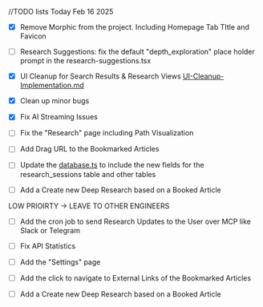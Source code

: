 //TODO lists Today Feb 16 2025

- [x] Remove Morphic from the project. Including Homepage Tab TItle and Favicon
- [ ] Research Suggestions: fix the default "depth_exploration" place holder prompt in the research-suggestions.tsx
- [X] UI Cleanup for Search Results & Research Views [UI-Cleanup-Implementation.md](./UI-Cleanup-Implementation.md)
- [X] Clean up minor bugs
- [X] Fix AI Streaming Issues
- [ ] Fix the "Research" page including Path Visualization
- [ ] Add Drag URL to the Bookmarked Articles
- [ ] Update the [database.ts](./database.ts) to include the new fields for the research_sessions table and other tables
- [ ] Add a Create new Deep Research based on a Booked Article


LOW PRIOIRTY -> LEAVE TO OTHER ENGINEERS
- [ ] Add the cron job to send Research Updates to the User over MCP like Slack or Telegram
- [ ] Fix API Statistics
- [ ] Add the "Settings" page
- [ ] Add the click to navigate to External Links of the Bookmarked Articles
- [ ] Add a Create new Deep Research based on a Booked Article


